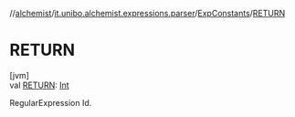 //[alchemist](../../../index.md)/[it.unibo.alchemist.expressions.parser](../index.md)/[ExpConstants](index.md)/[RETURN](-r-e-t-u-r-n.md)

# RETURN

[jvm]\
val [RETURN](-r-e-t-u-r-n.md): [Int](https://kotlinlang.org/api/latest/jvm/stdlib/kotlin/-int/index.html)

RegularExpression Id.
